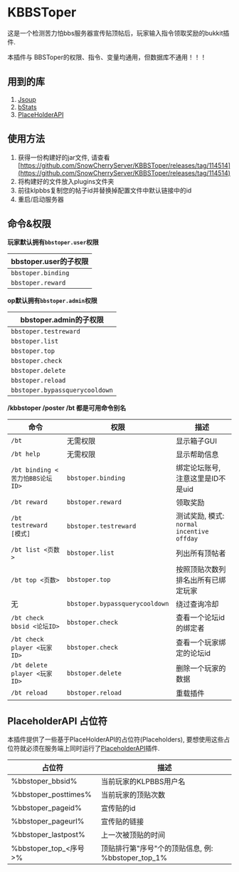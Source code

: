 # KBBSToper

这是一个检测苦力怕bbs服务器宣传贴顶帖后，玩家输入指令领取奖励的bukkit插件.

本插件与 BBSToper的权限、指令、变量均通用，但数据库不通用！！！

## 用到的库

1. [Jsoup](https://jsoup.org/)
2. [bStats](https://bstats.org/)
3. [PlaceHolderAPI](https://github.com/PlaceholderAPI/PlaceholderAPI)

## 使用方法

1. 获得一份构建好的jar文件, 请查看[https://github.com/SnowCherryServer/KBBSToper/releases/tag/114514](https://github.com/SnowCherryServer/KBBSToper/releases/tag/114514)
2. 将构建好的文件放入plugins文件夹
3. 前往klpbbs复制您的帖子id并替换掉配置文件中默认链接中的id
4. 重启/启动服务器

## 命令&权限

**玩家默认拥有`bbstoper.user`权限**

| bbstoper.user的子权限 |
| --------------------- |
| `bbstoper.binding`    |
| `bbstoper.reward`     |

**op默认拥有`bbstoper.admin`权限**

| bbstoper.admin的子权限         |
| ------------------------------ |
| `bbstoper.testreward`          |
| `bbstoper.list`                |
| `bbstoper.top`                 |
| `bbstoper.check`               |
| `bbstoper.delete`              |
| `bbstoper.reload`              |
| `bbstoper.bypassquerycooldown` |

**/kbbstoper /poster /bt 都是可用命令别名**

| 命令                               | 权限                           | 描述                                          |
| ---------------------------------- | ------------------------------ | --------------------------------------------- |
| `/bt`                        | 无需权限                       | 显示箱子GUI                                   |
| `/bt help`                   | 无需权限                       | 显示帮助信息                                  |
| `/bt binding <苦力怕BBS论坛ID>`  | `bbstoper.binding`             | 绑定论坛账号, 注意这里是ID不是uid             |
| `/bt reward`                 | `bbstoper.reward`              | 领取奖励                                      |
| `/bt testreward [模式]`      | `bbstoper.testreward`          | 测试奖励, 模式: `normal` `incentive` `offday` |
| `/bt list <页数>`            | `bbstoper.list`                | 列出所有顶帖者                                |
| `/bt top <页数>`             | `bbstoper.top`                 | 按照顶贴次数列排名出所有已绑定玩家            |
| 无                                 | `bbstoper.bypassquerycooldown` | 绕过查询冷却                                  |
| `/bt check bbsid <论坛ID>`   | `bbstoper.check`               | 查看一个论坛id的绑定者                        |
| `/bt check player <玩家ID>`  | `bbstoper.check`               | 查看一个玩家绑定的论坛id                      |
| `/bt delete player <玩家ID>` | `bbstoper.delete`              | 删除一个玩家的数据                            |
| `/bt reload`                 | `bbstoper.reload`              | 重载插件                                      |

## PlaceholderAPI 占位符

本插件提供了一些基于PlaceHolderAPI的占位符(Placeholders), 要想使用这些占位符就必须在服务端上同时运行了[PlaceholderAPI](https://github.com/PlaceholderAPI/PlaceholderAPI)插件.

| 占位符                | 描述                                               |
| --------------------- | -------------------------------------------------- |
| %bbstoper_bbsid%      | 当前玩家的KLPBBS用户名                              |
| %bbstoper_posttimes%  | 当前玩家的顶贴次数                                 |
| %bbstoper_pageid%     | 宣传贴的id                                         |
| %bbstoper_pageurl%    | 宣传贴的链接                                       |
| %bbstoper_lastpost%   | 上一次被顶贴的时间                                 |
| %bbstoper_top_<序号>% | 顶贴排行第"序号"个的顶贴信息, 例: %bbstoper_top_1% |


